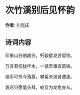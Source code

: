 # 次竹溪别后见怀韵

**作者**: 刘克庄

## 诗词内容

珍重山翁别病翁，归鞍欲发苦留侬。

万言君视犹杯水，一镞吾难直箭锋。

缩手可怜今落莫，攀髯未报昔遭逢。

衰迟只愿低头拜，蛟变为龙愈亦从。

